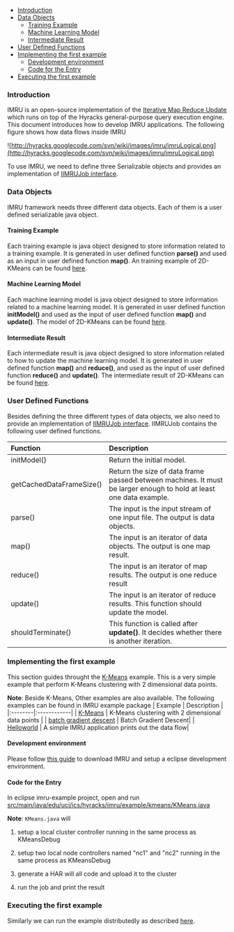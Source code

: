   * [Introduction](http://code.google.com/p/hyracks/wiki/ImruDevManual#Introduction)
  * [Data Objects](http://code.google.com/p/hyracks/wiki/ImruDevManual#Data_Objects)
    * [Training Example](http://code.google.com/p/hyracks/wiki/ImruDevManual#Training_Example)
    * [Machine Learning Model](http://code.google.com/p/hyracks/wiki/ImruDevManual#Machine_Learning_Model)
    * [Intermediate Result](http://code.google.com/p/hyracks/wiki/ImruDevManual#Intermediate_Result)
  * [User Defined Functions](http://code.google.com/p/hyracks/wiki/ImruDevManual#User_Defined_Functions)
  * [Implementing the first example](http://code.google.com/p/hyracks/wiki/ImruDevManual#Implementing_the_first_example)
    * [Development environment](http://code.google.com/p/hyracks/wiki/ImruDevManual#Development_environment)
    * [Code for the Entry](http://code.google.com/p/hyracks/wiki/ImruDevManual#Code_for_the_Entry)
  * [Executing the first example](http://code.google.com/p/hyracks/wiki/ImruDevManual#Executing_the_first_example)

### Introduction ###
IMRU is an open-source implementation of the [Iterative Map Reduce Update](http://arxiv.org/abs/1203.0160) which runs on top of the Hyracks general-purpose query execution engine. This document introduces how to develop IMRU applications. The following figure shows how data flows inside IMRU

![http://hyracks.googlecode.com/svn/wiki/images/imru/imruLogical.png](http://hyracks.googlecode.com/svn/wiki/images/imru/imruLogical.png)

To use IMRU, we need to define three Serializable objects and provides an implementation of [IIMRUJob interface](http://code.google.com/p/hyracks/source/browse/branches/fullstack_imru/imru/imru-core/src/main/java/edu/uci/ics/hyracks/imru/api/IIMRUJob.java).

### Data Objects ###

IMRU framework needs three different data objects. Each of them is a user defined serializable java object.

#### Training Example ####
Each training example is java object designed to store information related to a training example. It is generated in user defined function **parse()** and used as an input in user defined function **map()**.
An training example of 2D-KMeans can be found [here](http://code.google.com/p/hyracks/source/browse/branches/fullstack_imru/imru/imru-example/src/main/java/edu/uci/ics/hyracks/imru/example/kmeans/DataPoint.java).

#### Machine Learning Model ####
Each machine learning model is java object designed to store information related to a machine learning model. It is generated in user defined function **initModel()** and used as the input of user defined function **map()** and **update()**.
The model of 2D-KMeans can be found [here](http://code.google.com/p/hyracks/source/browse/branches/fullstack_imru/imru/imru-example/src/main/java/edu/uci/ics/hyracks/imru/example/kmeans/KMeansModel.java).

#### Intermediate Result ####
Each intermediate result is java object designed to store information related to how to update the machine learning model. It is generated in user defined function **map()** and **reduce()**, and used as the input of user defined function **reduce()** and **update()**.
The intermediate result of 2D-KMeans can be found [here](http://code.google.com/p/hyracks/source/browse/branches/fullstack_imru/imru/imru-example/src/main/java/edu/uci/ics/hyracks/imru/example/kmeans/KMeansCentroids.java).

### User Defined Functions ###
Besides defining the three different types of data objects, we also need to provide an implementation of [IIMRUJob interface](http://code.google.com/p/hyracks/source/browse/branches/fullstack_imru/imru/imru-core/src/main/java/edu/uci/ics/hyracks/imru/api/IIMRUJob.java). IIMRUJob contains the following user defined functions.

| Function | Description |
|:---------|:------------|
| initModel() | Return the initial model. |
| getCachedDataFrameSize() | Return the size of data frame passed between machines. It must be larger enough to hold at least one data example. |
| parse()  | The input is the input stream of one input file. The output is data objects. |
| map()    | The input is an iterator of data objects. The output is one map result. |
| reduce() | The input is an iterator of map results. The output is one reduce result |
| update() | The input is an iterator of reduce results. This function should update the model.  |
| shouldTerminate() | This function is called after **update()**. It decides whether there is another iteration. |

### Implementing the first example ###
This section guides throught the [K-Means](http://code.google.com/p/hyracks/source/browse/branches/fullstack_imru/imru/imru-example/src/main/java/edu/uci/ics/hyracks/imru/example/kmeans/) example.
This is a very simple example that perform K-Means clustering with 2 dimensional data points.

**Note**: Beside K-Means, Other examples are also available. The following examples can be found in IMRU example package
| Example | Description |
|:--------|:------------|
| [K-Means](http://code.google.com/p/hyracks/source/browse/branches/fullstack_imru/imru/imru-example/src/main/java/edu/uci/ics/hyracks/imru/example/kmeans/) |  K-Means clustering with 2 dimensional data points |
| [batch gradient descent](http://code.google.com/p/hyracks/source/browse/branches/fullstack_imru/imru/imru-example/src/main/java/edu/uci/ics/hyracks/imru/example/bgd) | Batch Gradient Descent|
| [Helloworld](http://code.google.com/p/hyracks/source/browse/branches/fullstack_imru/imru/imru-example/src/main/java/edu/uci/ics/hyracks/imru/example/helloworld) | A simple IMRU application prints out the data flow|


#### Development environment ####
Please follow [this guide](http://code.google.com/p/hyracks/wiki/ImruUserManual#Build_IMRU) to download IMRU and setup a eclipse development environment.

#### Code for the Entry ####

In eclipse imru-example project, open and run [src/main/java/edu/uci/ics/hyracks/imru/example/kmeans/KMeans.java](http://code.google.com/p/hyracks/source/browse/branches/fullstack_imru/imru/imru-example/src/main/java/edu/uci/ics/hyracks/imru/example/kmeans/KMeans.java)

**Note**: `KMeans.java` will

1. setup a local cluster controller running in the same process as KMeansDebug

2. setup two local node controllers named "nc1" and "nc2" running in the same process as KMeansDebug

3. generate a HAR will all code and upload it to the cluster

4. run the job and print the result

### Executing the first example ###

Similarly we can run the example distributedly as described [here](http://code.google.com/p/hyracks/wiki/ImruUserManual#Running_IMRU_in_a_cluster).